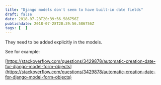 ```yaml
---
title: "Django models don't seem to have built-in date fields"
draft: false
date: 2018-07-28T20:39:56.586756Z
publishdate: 2018-07-28T20:39:56.586756Z
tags: [  ]
---
```

They need to be added explicitly in the models.

See for example:

[https://stackoverflow.com/questions/3429878/automatic-creation-date-for-django-model-form-objects](https://stackoverflow.com/questions/3429878/automatic-creation-date-for-django-model-form-objects)
    